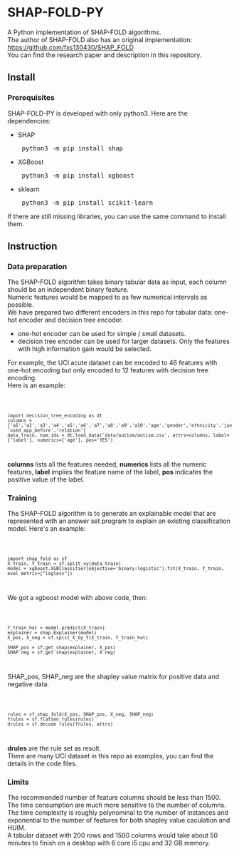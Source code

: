 # SHAP-FOLD-PY
A Python implementation of SHAP-FOLD algorithms.\
The author of SHAP-FOLD also has an original implementation: \
https://github.com/fxs130430/SHAP_FOLD \
You can find the research paper and description in this repository.
<!--A novel contribution in this Python implementation is that the High Utility Itemset Mining has been built with Beam search and some optimization, which provides a decent performance for HUIM.--> 

## Install
### Prerequisites
SHAP-FOLD-PY is developed with only python3. Here are the dependencies:
* SHAP <pre> python3 -m pip install shap </pre>
* XGBoost <pre> python3 -m pip install xgboost </pre>
* sklearn <pre> python3 -m pip install scikit-learn </pre>

If there are still missing libraries, you can use the same command to install them.

## Instruction
### Data preparation
The SHAP-FOLD algorithm takes binary tabular data as input, each column should be an independent binary feature. \
Numeric features would be mapped to as few numerical intervals as possible. \
We have prepared two different encoders in this repo for tabular data: one-hot encoder and decision tree encoder. 
+ one-hot encoder can be used for simple / small datasets.
+ decision tree encoder can be used for larger datasets. Only the features with high information gain would be selected.
   
For example, the UCI acute dataset can be encoded to 46 features with one-hot encoding but only encoded to 12 features with decision tree encoding.\
Here is an example:

<code>

    import decision_tree_encoding as dt
    columns = ['a1','a2','a3','a4','a5','a6','a7','a8','a9','a10','age','gender','ethnicity','jundice','autism', 'used_app_before','relation']
    data_train, num_idx = dt.load_data('data/autism/autism.csv', attrs=columns, label=['label'], numerics=['age'], pos='YES')
</code>

**columns** lists all the features needed, **numerics** lists all the numeric features, **label** implies the feature name of the label, **pos** indicates the positive value of the label.

### Training
The SHAP-FOLD algorithm is to generate an explainable model that are represented with an answer set program to explain an existing classification model. Here's an example:

<code>

    import shap_fold as sf 
    X_train, Y_train = sf.split_xy(data_train)
    model = xgboost.XGBClassifier(objective='binary:logistic').fit(X_train, Y_train, eval_metric=["logloss"])
</code>

We got a xgboost model with above code, then: 

<code>

    Y_train_hat = model.predict(X_train)
    explainer = shap.Explainer(model)
    X_pos, X_neg = sf.split_X_by_Y(X_train, Y_train_hat)

    SHAP_pos = sf.get_shap(explainer, X_pos)
    SHAP_neg = sf.get_shap(explainer, X_neg)
</code>

SHAP_pos, SHAP_neg are the shapley value matrix for positive data and negative data.

<code>

    rules = sf.shap_fold(X_pos, SHAP_pos, X_neg, SHAP_neg)
    frules = sf.flatten_rules(rules)
    drules = sf.decode_rules(frules, attrs)
</code>

**drules** are the rule set as result. \
There are many UCI dataset in this repo as examples, you can find the details in the code files.

### Limits

The recommended number of feature columns should be less than 1500. The time consumption are much more sensitive to the number of columns. \
The time complexity is roughly polynominal to the number of instances and exponential to the number of features for both shapley value caculation and HUIM. \
A tabular dataset with 200 rows and 1500 columns would take about 50 minutes to finish on a desktop with 6 core i5 cpu and 32 GB memory.
<!--
### FOLD-R

SHAP-FOLD has some limitations on scalability. Computational work load would increase while the number of rows or columns increased, especially on columns. \
In this scenario, FOLD-R can be used instead. But, the SHAP-FOLD is still better on standard metrics and explainability.\
The FOLD-R algorithm can be applied on the original tabular data file without encoding. The usage is similar to the above process, the details is in the foldr.py.
--> 
